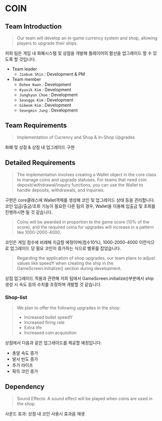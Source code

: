 # COIN

## Team Introduction
> Our team will develop an in-game currency system and shop, allowing players to upgrade their ships.

저희 팀은 게임 내 화폐시스템 및 상점을 개발해 플레이어의 함선을 업그레이드 할 수 있도록 할 것입니다.


- Team leader
    - `Jinbum Shin` : Development & PM
- Team member
    - `Dohee Kwon` : Development
    - `Kyusik Kim` : Development
    - `Junghyun Choe` : Development
    - `Seunggo Kim` : Development
    - `Gibeom Kim` : Development
    - `Seungmin Jung` : Development

## Team Requirements
> Implementation of Currency and Shop & In-Shop Upgrades

화폐 및 상점 & 상점 내 업그레이드 구현

## Detailed Requirements
> The implementation involves creating a Wallet object in the core class to manage coins and upgrade statuses. For teams that need coin deposit/withdrawal/inquiry functions, you can use the Wallet to handle deposits, withdrawals, and inquiries.
>
구현은 core클래스에 Wallet객체를 생성해 코인 및 업그레이드 상태 등을 관리합니다.
코인 입금/출금/조회 기능이 필요한 다른 팀의 경우, Wallet을 이용해 입출금 및 조회를 진행하시면 될 것 같습니다.

> Coins will be awarded in proportion to the game score (10% of the score), and the required coins for upgrades will increase in a pattern like 1000-2000-4000.

코인은 게임 점수에 비례해 지급할 예정이며(점수10%), 1000-2000-4000 이런식으로 업그레이드 당 필요 코인이 증가하는 식으로 벨류를 잡았습니다.

> Regarding the application of shop upgrades, our team plans to adjust values like speedY when creating the ship in the GameScreen.initialize() section during development.

상점 업그레이드 적용과 관련해 저희 팀에서 GameScreen.initialize()부분에서 ship생성 시 속도 등의 수치를 조정하며 개발할 것 같습니다.

### Shop-list
> We plan to offer the following upgrades in the shop:
> - Increased bullet speedY
> - Increased firing rate
> - Extra life
> - Increased coin acquisition

상점에서 다음과 같은 업그레이드를 제공할 예정입니다.
- 총알 속도 증가
- 발사 빈도 증가
- 추가 라이프
- 획득 코인 증가


## Dependency
> Sound Effects: A sound effect will be played when coins are used in the shop.

사운드 효과: 상점 내 코인 사용시 효과음 재생